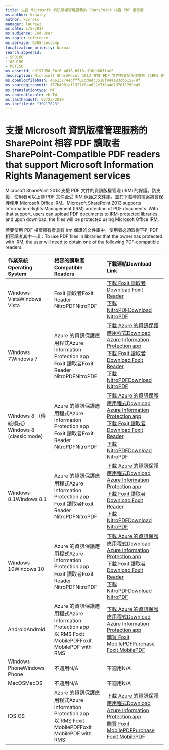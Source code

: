 ```yaml
---
title: 支援 Microsoft 資訊版權管理服務的 SharePoint 相容 PDF 讀取者
ms.author: krowley
author: kccross
manager: laurawi
ms.date: 1/5/2017
ms.audience: End User
ms.topic: reference
ms.service: O365-seccomp
localization_priority: Normal
search.appverid:
- SPO160
- OSU150
- MET150
ms.assetid: dd197d58-5bf6-4d18-b9f8-d16db603fae2
description: Microsoft SharePoint 2013 支援 PDF 文件的資訊版權管理 (IRM) 的保護。該支援，使用者可以上傳 PDF 文件至受 IRM 保護之文件庫，並在下載時的檔案將會保護使用 Microsoft Office IRM。
ms.openlocfilehash: 46623274ecfff01ddedc3518f84aa83cb615279f
ms.sourcegitcommit: f57b4001ef1327f0ea622e716a4d7d78f1769b49
ms.translationtype: MT
ms.contentlocale: zh-TW
ms.lasthandoff: 02/23/2019
ms.locfileid: "30217823"
---
```

# <a name="sharepoint-compatible-pdf-readers-that-support-microsoft-information-rights-management-services"></a><span data-ttu-id="5fbc5-104">支援 Microsoft 資訊版權管理服務的 SharePoint 相容 PDF 讀取者</span><span class="sxs-lookup"><span data-stu-id="5fbc5-104">SharePoint-Compatible PDF readers that support Microsoft Information Rights Management services</span></span>

<span data-ttu-id="5fbc5-p102">Microsoft SharePoint 2013 支援 PDF 文件的資訊版權管理 (IRM) 的保護。該支援，使用者可以上傳 PDF 文件至受 IRM 保護之文件庫，並在下載時的檔案將會保護使用 Microsoft Office IRM。</span><span class="sxs-lookup"><span data-stu-id="5fbc5-p102">Microsoft SharePoint 2013 supports Information Rights Management (IRM) protection of PDF documents. With that support, users can upload PDF documents to IRM-protected libraries, and upon download, the files will be protected using Microsoft Office IRM.</span></span>
  
<span data-ttu-id="5fbc5-107">若要使用 PDF 檔案擁有者具有 irm 保護的文件庫中，使用者必須取得下列 PDF 相容讀者其中一項：</span><span class="sxs-lookup"><span data-stu-id="5fbc5-107">To use PDF files in libraries that the owner has protected with IRM, the user will need to obtain one of the following PDF-compatible readers:</span></span>
  
|<span data-ttu-id="5fbc5-108">**作業系統**</span><span class="sxs-lookup"><span data-stu-id="5fbc5-108">**Operating System**</span></span>|<span data-ttu-id="5fbc5-109">**相容的讀取者**</span><span class="sxs-lookup"><span data-stu-id="5fbc5-109">**Compatible Readers**</span></span>|<span data-ttu-id="5fbc5-110">**下載連結**</span><span class="sxs-lookup"><span data-stu-id="5fbc5-110">**Download Link**</span></span>|
|:-----|:-----|:-----|
|<span data-ttu-id="5fbc5-111">Windows Vista</span><span class="sxs-lookup"><span data-stu-id="5fbc5-111">Windows Vista</span></span>  <br/> |<span data-ttu-id="5fbc5-112">Foxit 讀取者</span><span class="sxs-lookup"><span data-stu-id="5fbc5-112">Foxit Reader</span></span>  <br/> <span data-ttu-id="5fbc5-113">NitroPDF</span><span class="sxs-lookup"><span data-stu-id="5fbc5-113">NitroPDF</span></span>  <br/> |[<span data-ttu-id="5fbc5-114">下載 Foxit 讀取者</span><span class="sxs-lookup"><span data-stu-id="5fbc5-114">Download Foxit Reader</span></span>](https://go.microsoft.com/fwlink/?linkid=253210) <br/> [<span data-ttu-id="5fbc5-115">下載 NitroPDF</span><span class="sxs-lookup"><span data-stu-id="5fbc5-115">Download NitroPDF</span></span>](https://www.gonitro.com/pdf-reader) <br/> |
|<span data-ttu-id="5fbc5-116">Windows 7</span><span class="sxs-lookup"><span data-stu-id="5fbc5-116">Windows 7</span></span>  <br/> |<span data-ttu-id="5fbc5-117">Azure 的資訊保護應用程式</span><span class="sxs-lookup"><span data-stu-id="5fbc5-117">Azure Information Protection app</span></span>  <br/> <span data-ttu-id="5fbc5-118">Foxit 讀取者</span><span class="sxs-lookup"><span data-stu-id="5fbc5-118">Foxit Reader</span></span>  <br/> <span data-ttu-id="5fbc5-119">NitroPDF</span><span class="sxs-lookup"><span data-stu-id="5fbc5-119">NitroPDF</span></span>  <br/> |[<span data-ttu-id="5fbc5-120">下載 Azure 的資訊保護應用程式</span><span class="sxs-lookup"><span data-stu-id="5fbc5-120">Download Azure Information Protection app</span></span>](https://go.microsoft.com/fwlink/?linkid=837797) <br/> [<span data-ttu-id="5fbc5-121">下載 Foxit 讀取者</span><span class="sxs-lookup"><span data-stu-id="5fbc5-121">Download Foxit Reader</span></span>](https://go.microsoft.com/fwlink/?linkid=253210) <br/> [<span data-ttu-id="5fbc5-122">下載 NitroPDF</span><span class="sxs-lookup"><span data-stu-id="5fbc5-122">Download NitroPDF</span></span>](https://www.gonitro.com/pdf-reader) <br/> |
|<span data-ttu-id="5fbc5-123">Windows 8 （傳統模式）</span><span class="sxs-lookup"><span data-stu-id="5fbc5-123">Windows 8 (classic mode)</span></span>  <br/> |<span data-ttu-id="5fbc5-124">Azure 的資訊保護應用程式</span><span class="sxs-lookup"><span data-stu-id="5fbc5-124">Azure Information Protection app</span></span>  <br/> <span data-ttu-id="5fbc5-125">Foxit 讀取者</span><span class="sxs-lookup"><span data-stu-id="5fbc5-125">Foxit Reader</span></span>  <br/> <span data-ttu-id="5fbc5-126">NitroPDF</span><span class="sxs-lookup"><span data-stu-id="5fbc5-126">NitroPDF</span></span>  <br/> |[<span data-ttu-id="5fbc5-127">下載 Azure 的資訊保護應用程式</span><span class="sxs-lookup"><span data-stu-id="5fbc5-127">Download Azure Information Protection app</span></span>](https://go.microsoft.com/fwlink/?linkid=837797) <br/> [<span data-ttu-id="5fbc5-128">下載 Foxit 讀取者</span><span class="sxs-lookup"><span data-stu-id="5fbc5-128">Download Foxit Reader</span></span>](https://go.microsoft.com/fwlink/?linkid=253210) <br/> [<span data-ttu-id="5fbc5-129">下載 NitroPDF</span><span class="sxs-lookup"><span data-stu-id="5fbc5-129">Download NitroPDF</span></span>](https://www.gonitro.com/pdf-reader) <br/> |
|<span data-ttu-id="5fbc5-130">Windows 8.1</span><span class="sxs-lookup"><span data-stu-id="5fbc5-130">Windows 8.1</span></span>  <br/> |<span data-ttu-id="5fbc5-131">Azure 的資訊保護應用程式</span><span class="sxs-lookup"><span data-stu-id="5fbc5-131">Azure Information Protection app</span></span>  <br/> <span data-ttu-id="5fbc5-132">Foxit 讀取者</span><span class="sxs-lookup"><span data-stu-id="5fbc5-132">Foxit Reader</span></span>  <br/> <span data-ttu-id="5fbc5-133">NitroPDF</span><span class="sxs-lookup"><span data-stu-id="5fbc5-133">NitroPDF</span></span>  <br/> |[<span data-ttu-id="5fbc5-134">下載 Azure 的資訊保護應用程式</span><span class="sxs-lookup"><span data-stu-id="5fbc5-134">Download Azure Information Protection app</span></span>](https://go.microsoft.com/fwlink/?linkid=837797) <br/> [<span data-ttu-id="5fbc5-135">下載 Foxit 讀取者</span><span class="sxs-lookup"><span data-stu-id="5fbc5-135">Download Foxit Reader</span></span>](https://go.microsoft.com/fwlink/?linkid=253210) <br/> [<span data-ttu-id="5fbc5-136">下載 NitroPDF</span><span class="sxs-lookup"><span data-stu-id="5fbc5-136">Download NitroPDF</span></span>](https://www.gonitro.com/pdf-reader) <br/> |
|<span data-ttu-id="5fbc5-137">Windows 10</span><span class="sxs-lookup"><span data-stu-id="5fbc5-137">Windows 10</span></span>  <br/> |<span data-ttu-id="5fbc5-138">Azure 的資訊保護應用程式</span><span class="sxs-lookup"><span data-stu-id="5fbc5-138">Azure Information Protection app</span></span>  <br/> <span data-ttu-id="5fbc5-139">Foxit 讀取者</span><span class="sxs-lookup"><span data-stu-id="5fbc5-139">Foxit Reader</span></span>  <br/> <span data-ttu-id="5fbc5-140">NitroPDF</span><span class="sxs-lookup"><span data-stu-id="5fbc5-140">NitroPDF</span></span>  <br/> |[<span data-ttu-id="5fbc5-141">下載 Azure 的資訊保護應用程式</span><span class="sxs-lookup"><span data-stu-id="5fbc5-141">Download Azure Information Protection app</span></span>](https://go.microsoft.com/fwlink/?linkid=837797) <br/> [<span data-ttu-id="5fbc5-142">下載 Foxit 讀取者</span><span class="sxs-lookup"><span data-stu-id="5fbc5-142">Download Foxit Reader</span></span>](https://go.microsoft.com/fwlink/?linkid=253210) <br/> [<span data-ttu-id="5fbc5-143">下載 NitroPDF</span><span class="sxs-lookup"><span data-stu-id="5fbc5-143">Download NitroPDF</span></span>](https://www.gonitro.com/pdf-reader) <br/> |
|<span data-ttu-id="5fbc5-144">Android</span><span class="sxs-lookup"><span data-stu-id="5fbc5-144">Android</span></span>  <br/> |<span data-ttu-id="5fbc5-145">Azure 的資訊保護應用程式</span><span class="sxs-lookup"><span data-stu-id="5fbc5-145">Azure Information Protection app</span></span>  <br/> <span data-ttu-id="5fbc5-146">以 RMS Foxit MobilePDF</span><span class="sxs-lookup"><span data-stu-id="5fbc5-146">Foxit MobilePDF with RMS</span></span>  <br/> |[<span data-ttu-id="5fbc5-147">下載 Azure 的資訊保護應用程式</span><span class="sxs-lookup"><span data-stu-id="5fbc5-147">Download Azure Information Protection app</span></span>](https://go.microsoft.com/fwlink/?linkid=836827) <br/> [<span data-ttu-id="5fbc5-148">購買 Foxit MobilePDF</span><span class="sxs-lookup"><span data-stu-id="5fbc5-148">Purchase Foxit MobilePDF</span></span>](https://play.google.com/store/apps/details?id=com.foxit.mobile.pdf.rms) <br/> |
|<span data-ttu-id="5fbc5-149">Windows Phone</span><span class="sxs-lookup"><span data-stu-id="5fbc5-149">Windows Phone</span></span>  <br/> |<span data-ttu-id="5fbc5-150">不適用</span><span class="sxs-lookup"><span data-stu-id="5fbc5-150">N/A</span></span>  <br/> |<span data-ttu-id="5fbc5-151">不適用</span><span class="sxs-lookup"><span data-stu-id="5fbc5-151">N/A</span></span>  <br/> |
|<span data-ttu-id="5fbc5-152">MacOS</span><span class="sxs-lookup"><span data-stu-id="5fbc5-152">MacOS</span></span>  <br/> |<span data-ttu-id="5fbc5-153">不適用</span><span class="sxs-lookup"><span data-stu-id="5fbc5-153">N/A</span></span>  <br/> |<span data-ttu-id="5fbc5-154">不適用</span><span class="sxs-lookup"><span data-stu-id="5fbc5-154">N/A</span></span>  <br/> |
|<span data-ttu-id="5fbc5-155">IOS</span><span class="sxs-lookup"><span data-stu-id="5fbc5-155">IOS</span></span>  <br/> |<span data-ttu-id="5fbc5-156">Azure 的資訊保護應用程式</span><span class="sxs-lookup"><span data-stu-id="5fbc5-156">Azure Information Protection app</span></span>  <br/> <span data-ttu-id="5fbc5-157">以 RMS Foxit MobilePDF</span><span class="sxs-lookup"><span data-stu-id="5fbc5-157">Foxit MobilePDF with RMS</span></span>  <br/> |[<span data-ttu-id="5fbc5-158">下載 Azure 的資訊保護應用程式</span><span class="sxs-lookup"><span data-stu-id="5fbc5-158">Download Azure Information Protection app</span></span>](https://go.microsoft.com/fwlink/?linkid=836828) <br/> [<span data-ttu-id="5fbc5-159">購買 Foxit MobilePDF</span><span class="sxs-lookup"><span data-stu-id="5fbc5-159">Purchase Foxit MobilePDF</span></span>](https://play.google.com/store/apps/details?id=com.foxit.mobile.pdf.rms) <br/> |
   

